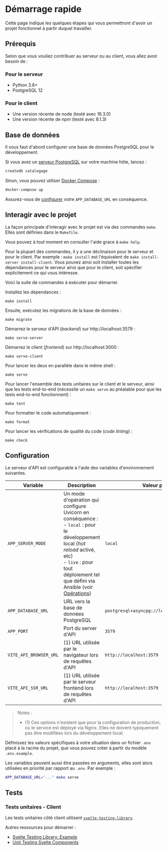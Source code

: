 # Démarrage rapide

Cette page indique les quelques étapes qui vous permettront d'avoir un projet fonctionnel à partir duquel travailler.

## Prérequis

Selon que vous vouliez contribuer au serveur ou au client, vous allez avoir besoin de :

### Pour le serveur

- Python 3.8+
- PostgreSQL 12

### Pour le client

- Une version récente de node (testé avec 16.3.0)
- Une version récente de npm (testé avec 8.1.3)

## Base de données

Il vous faut d'abord configurer une base de données PostgreSQL pour le développement.

Si vous avez un [serveur PostgreSQL](https://www.postgresql.org/download/linux/) sur votre machine hôte, lancez :

```bash
createdb catalogage
```

Sinon, vous pouvez utiliser [Docker Compose](https://docs.docker.com/compose/install/) :

```bash
docker-compose up
```

Assurez-vous de [configurer](#configuration) votre `APP_DATABASE_URL` en conséquence.

## Interagir avec le projet

La façon principale d'interagir avec le projet est via des commandes `make`. Elles sont définies dans le `Makefile`.

Vous pouvez à tout moment en consulter l'aide grace à `make help`.

Pour la plupart des commandes, il y a une déclinaison pour le serveur et pour le client.
Par exemple : `make install` est l'équivalent de `make install-server install-client`.
Vous pouvez ainsi soit installer toutes les dépendances pour le serveur ainsi que pour le client,
soit spécifier explicitement ce qui vous intéresse.

Voici la suite de commandes à exécuter pour démarrer.

Installez les dépendances :

```
make install
```

Ensuite, exécutez les migrations de la base de données :

```
make migrate
```

Démarrez le serveur d'API (_backend_) sur http://localhost:3579 :

```
make serve-server
```

Démarrez le client (_frontend_) sur http://localhost:3000 :

```
make serve-client
```

Pour lancer les deux en parallèle dans le même shell :

```
make serve
```

Pour lancer l'ensemble des tests unitaires sur le client et le serveur, ainsi que les tests end-to-end (nécessite un `make serve` au préalable pour que les tests end-to-end fonctionnent) :

```
make test
```

Pour formatter le code automatiquement :

```
make format
```

Pour lancer les vérifications de qualité du code (_code linting_) :

```
make check
```

## Configuration

Le serveur d'API est configurable à l'aide des variables d'environnement suivantes.

| Variable | Description | Valeur par défaut |
|---|---|---|
| `APP_SERVER_MODE` | Un mode d'opération qui configure Uvicorn en conséquence : <br> - `local` : pour le développement local (_hot reload_ activé, etc) <br> - `live` : pour tout déploiement tel que défini via Ansible (voir [Opérations](./ops.md)) | `local` |
| `APP_DATABASE_URL` | URL vers la base de données PostgreSQL | `postgresql+asyncpg://localhost:5432/catalogage` |
| `APP_PORT` | Port du server d'API | `3579` |
| `VITE_API_BROWSER_URL` | (1) URL utilisée par le navigateur lors de requêtes d'API | `http://localhost:3579` |
| `VITE_API_SSR_URL` | (1) URL utilisée par le serveur frontend lors de requêtes d'API | `http://localhost:3579` |

> Notes : 
>
> * (1) Ces options n'existent que pour la configuration de production, où le service est déployé via Nginx. Elles ne doivent typiquement pas être modifiées lors du développement local.

Définissez les valeurs spécifiques à votre situation dans un fichier `.env` placé à la racine du projet, que vous pouvez créer à partir du modèle `.env.example`.

Les variables peuvent aussi être passées en arguments, elles sont alors utilisées en priorité par rapport au `.env`. Par exemple :

```bash
APP_DATABASE_URL="..." make serve
```

## Tests

### Tests unitaires - Client

Les tests unitaires côté client utilisent [`svelte-testing-library`](https://github.com/testing-library/svelte-testing-library).

Autres ressources pour démarrer :

- [Svelte Testing Library: Example](https://testing-library.com/docs/svelte-testing-library/example)
- [Unit Testing Svelte Components](https://sveltesociety.dev/recipes/testing-and-debugging/unit-testing-svelte-component/)
